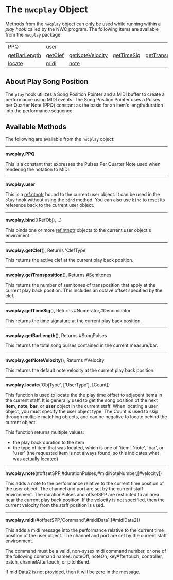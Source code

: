 # The `nwcplay` Object

Methods from the `nwcplay` object can only be used while running within a *play hook* called by the NWC program. The following items are available from the `nwcplay` package:

<table>
<tr>
<td><a href="#PPQ">PPQ</a></td>
<td><a href="#user">user</a></td>
</tr><tr>
<td><a href="#getBarLength">getBarLength</a></td>
<td><a href="#getClef">getClef</a></td>
<td><a href="#getNoteVelocity">getNoteVelocity</a></td>
<td><a href="#getTimeSig">getTimeSig</a></td>
<td><a href="#getTransposition">getTransposition</a></td>
</tr><tr>
<td><a href="#locate">locate</a></td>
<td><a href="#midi">midi</a></td>
<td><a href="#note">note</a></td>
</tr>
</table>


## About Play Song Position

The `play` hook utilizes a Song Position Pointer and a MIDI buffer to create a performance using MIDI events. The Song Position Pointer uses a Pulses per Quarter Note (PPQ) constant as the basis for an item's length/duration into the performance sequence.

## Available Methods

The following are available from the `nwcplay` object:


------------------
<a name="PPQ"></a>
**nwcplay.PPQ**

This is a constant that expresses the Pulses Per Quarter Note used when rendering the notation to MIDI.


------------------
<a name="user"></a>
**nwcplay.user**

This is a [ref.ntnptr](ref.ntnptr.md) bound to the current user object. It can be used in the `play` hook without using the `bind` method.
You can also use `bind` to reset its reference back to the current user object.


------------------
<a name="bind"></a>
**nwcplay.bind**({RefObj},...)

This binds one or more [ref.ntnptr](ref.ntnptr.md) objects to the current user object's enviroment.


------------------
<a name="getClef"></a>
**nwcplay.getClef**(), Returns 'ClefType'

This returns the active clef at the current play back position.


------------------
<a name="getTransposition"></a>
**nwcplay.getTransposition**(), Returns #Semitones

This returns the number of semitones of transposition that apply at the current play back position. This includes an octave offset specified by the clef.


------------------
<a name="getTimeSig"></a>
**nwcplay.getTimeSig**(), Returns #Numerator,#Denominator

This returns the time signature at the current play back position.


------------------
<a name="getBarLength"></a>
**nwcplay.getBarLength**(), Returns #SongPulses

This returns the total song pulses contained in the current measure/bar.


------------------
<a name="getNoteVelocity"></a>
**nwcplay.getNoteVelocity**(), Returns #Velocity

This returns the default note velocity at the current play back position.


------------------
<a name="locate"></a>
**nwcplay.locate**('ObjType', ['UserType'], [Count])

This function is used to locate the the play time offset to adjacent items in the current staff. It is generally used to get the song position of the next **item**, **note**, **bar**, or **user** object in the current staff. When locating a user object, you must specify the user object type. The Count is used to skip through multiple matching objects, and can be negative to locate behind the current object.

This function returns multiple values:

- the play back duration to the item
- the type of item that was located, which is one of 'item', 'note', 'bar', or 'user' (the requested item is not always found, so this indicates what was actually located)


------------------
<a name="note"></a>
**nwcplay.note**(#offsetSPP,#durationPulses,#midiNoteNumber,[#velocity])

This adds a note to the performance relative to the current time position of the user object. The channel and port are set by the current staff environment. The durationPulses and offsetSPP are restricted to an area near the current play back position. If the velocity is not specified, then the current velocity from the staff position is used.


------------------
<a name="midi"></a>
**nwcplay.midi**(#offsetSPP,'Command',#midiData1,[#midiData2])

This adds a midi message into the performance relative to the current time position of the user object. The channel and port are set by the current staff environment.

The command must be a valid, non-sysex midi command number, or one of the following command names: noteOff, noteOn, keyAftertouch, controller, patch, channelAftertouch, or pitchBend.

If midiData2 is not provided, then it will be zero in the message.
